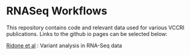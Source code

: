 # RNASeq Workflows

This repository contains code and relevant data used for various VCCRI publications. Links to the github io pages can be selected below:

[Ridone et al](https://vccri.github.io/RNASeqWorkflows/Ridone_et_al/index.html) : Variant analysis in RNA-Seq data
